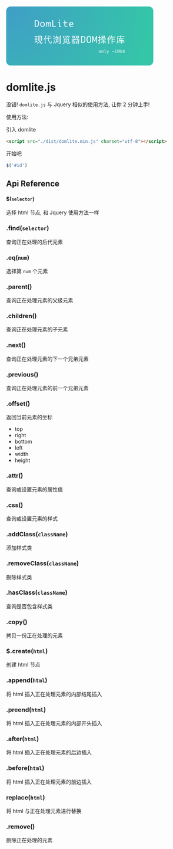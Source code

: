 <p>
    <a href="https://github.com/JSsparrow/Domlite.js">
        <img src="./assets/logo.png" alt="Domlite.js" width="400">
    </a>
</p>

# domlite.js
没错! ``domlite.js`` 与 Jquery 相似的使用方法, 让你 2 分钟上手!

使用方法:

引入 domlite
```html
<script src="./dist/domlite.min.js" charset="utf-8"></script>
```

开始吧
```javascript
$('#id')
```

## Api Reference

#### $(``selector``)
选择 html 节点, 和 Jquery 使用方法一样

### .find(``selector``)
查询正在处理的后代元素

### .eq(``num``)
选择第 ``num`` 个元素

### .parent()
查询正在处理元素的父级元素

### .children()
查询正在处理元素的子元素

### .next()
查询正在处理元素的下一个兄弟元素

### .previous()
查询正在处理元素的前一个兄弟元素

### .offset()
返回当前元素的坐标

- top
- right
- bottom
- left
- width
- height


### .attr()
查询或设置元素的属性值

### .css()
查询或设置元素的样式

### .addClass(``className``)
添加样式类

### .removeClass(``className``)
删除样式类

### .hasClass(``className``)
查询是否包含样式类

### .copy()
拷贝一份正在处理的元素

### $.create(``html``)
创建 html 节点

### .append(``html``)
将 html 插入正在处理元素的内部结尾插入

### .preend(``html``)
将 html 插入正在处理元素的内部开头插入

### .after(``html``)
将 html 插入正在处理元素的后边插入

### .before(``html``)
将 html 插入正在处理元素的前边插入

### replace(``html``)
将 html 与正在处理元素进行替换

### .remove()
删除正在处理的元素


